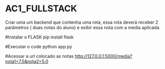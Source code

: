 # AC1_FULLSTACK
Criar uma um backend que contenha uma rota, essa rota deverá receber 2 parâmetros ( duas notas do aluno) e exibir essa nota com a media aplicada.

#Instalar o FLASK
pip install flask

#Executar o code
python app.py

#Acessar a url colocado as notas
http://127.0.0.1:5000/media?nota1=7.5&nota2=5.0
